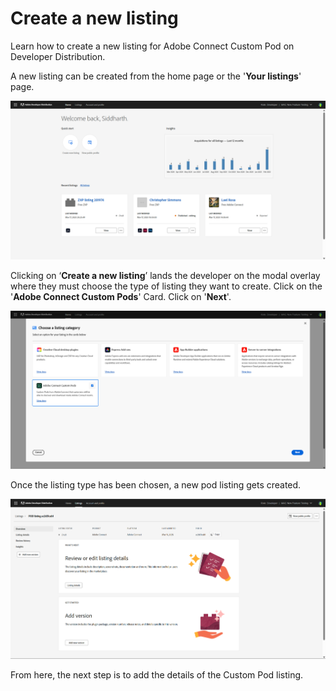 # Create a new listing

Learn how to create a new listing for Adobe Connect Custom Pod on Developer Distribution. 

A new listing can be created from the home page or the '**Your listings**' page. 


![Screenshot of initiating a new listing in Developer Distribution](./screenshot_1.png)


Clicking on ‘**Create a new listing**’ lands the developer on the modal overlay where they must choose the type of listing they want to create. Click on the '**Adobe Connect Custom Pods**' Card. Click on '**Next**'.


![Screenshot of selecting the Adobe Connect card while creating a new listing](./screenshot_3.png)


Once the listing type has been chosen, a new pod listing gets created. 


![Screenshot of selecting the Adobe Connect card while creating a new listing](./screenshot_4.png)


From here, the next step is to add the details of the Custom Pod listing. 

